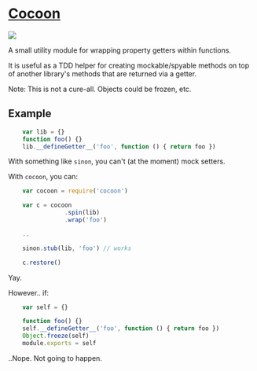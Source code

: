# [Cocoon](https://npmjs.org/package/cocoon)

![](https://david-dm.org/brentlintner/cocoon.png)

A small utility module for wrapping property getters within functions.

It is useful as a TDD helper for creating mockable/spyable methods on top of another
library's methods that are returned via a getter.

Note: This is not a cure-all. Objects could be frozen, etc.

## Example

```javascript
    var lib = {}
    function foo() {}
    lib.__defineGetter__('foo', function () { return foo })
```

With something like `sinon`, you can't (at the moment) mock setters.

With `cocoon`, you can:

```javascript
    var cocoon = require('cocoon')

    var c = cocoon
                .spin(lib)
                .wrap('foo')

    ..

    sinon.stub(lib, 'foo') // works

    c.restore()
```

Yay.

However.. if:

```javascript
    var self = {}

    function foo() {}
    self.__defineGetter__('foo', function () { return foo })
    Object.freeze(self)
    module.exports = self
```

..Nope. Not going to happen.
